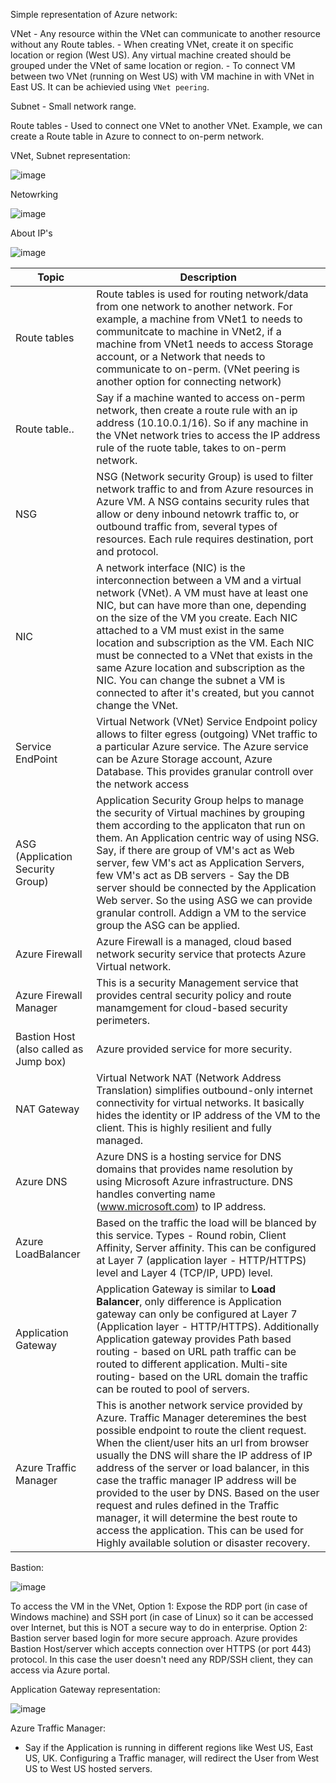 
Simple representation of Azure network:

VNet - Any resource within the VNet can communicate to another resource without any Route tables.
     - When creating VNet, create it on specific location or region (West US). Any virtual machine created should be grouped under the VNet of same location or region.
     - To connect VM between two VNet (running on West US) with VM machine in with VNet in East US. It can be achievied using `VNet peering`.

Subnet - Small network range.

Route tables - Used to connect one VNet to another VNet. Example, we can create a Route table in Azure to connect to on-perm network.

VNet, Subnet representation:

![image](https://user-images.githubusercontent.com/6425536/143666662-44f0eaa5-a9c1-4e02-bec7-3eab0a4a6ef1.png)


Netowrking

![image](https://user-images.githubusercontent.com/6425536/143671160-cef78c58-9d3a-42c5-a9b6-7940e60096a8.png)

About IP's

![image](https://user-images.githubusercontent.com/6425536/143671467-95a02c83-5979-4815-ae8d-5ff2bea2443a.png)


| Topic | Description |
| ------ | ------- | 
| Route tables | Route tables is used for routing network/data from one network to another network. For example, a machine from VNet1 to needs to communitcate to machine in VNet2, if a machine from VNet1 needs to access Storage account, or a Network that needs to communicate to on-perm. (VNet peering is another option for connecting network)|
| Route table.. | Say if a machine wanted to access on-perm network, then create a route rule with an ip address (10.10.0.1/16). So if any machine in the VNet network tries to access the IP address rule of the ruote table, takes to on-perm network. | 
| NSG | NSG (Network security Group) is used to filter network traffic to and from Azure resources in Azure VM. A NSG contains security rules that allow or deny inbound netowrk traffic to, or outbound traffic from, several types of resources. Each rule requires destination, port and protocol. | 
| NIC | A network interface (NIC) is the interconnection between a VM and a virtual network (VNet). A VM must have at least one NIC, but can have more than one, depending on the size of the VM you create. Each NIC attached to a VM must exist in the same location and subscription as the VM. Each NIC must be connected to a VNet that exists in the same Azure location and subscription as the NIC. You can change the subnet a VM is connected to after it's created, but you cannot change the VNet.|
| Service EndPoint | Virtual Network (VNet) Service Endpoint policy allows to filter egress (outgoing) VNet traffic to a particular Azure service. The Azure service can be Azure Storage account, Azure Database. This provides granular controll over the network access |
| ASG (Application Security Group) | Application Security Group helps to manage the security of Virtual machines by grouping them according to the applicaton that run on them. An Application centric way of using NSG. Say, if there are group of VM's act as Web server, few VM's act as Application Servers, few VM's act as DB servers - Say the DB server should be connected by the Application Web server. So the using ASG we can provide granular controll. Addign a VM to the service group the ASG can be applied.|
| Azure Firewall| Azure Firewall is a managed, cloud based network security service that protects Azure Virtual network.|
| Azure Firewall Manager | This is a security Management service that provides central security policy and route manamgement for cloud-based security perimeters. |
| Bastion Host (also called as Jump box) | Azure provided service for more security. |
| NAT Gateway | Virtual Network NAT (Network Address Translation) simplifies outbound-only internet connectivity for virtual networks. It basically hides the identity or IP address of the VM to the client. This is highly resilient and fully managed. |
| Azure DNS | Azure DNS is a hosting service for DNS domains that provides name resolution by using Microsoft Azure infrastructure. DNS handles converting name (www.microsoft.com) to IP address. |
| Azure LoadBalancer | Based on the traffic the load will be blanced by this service. Types - Round robin, Client Affinity, Server affinity. This can be configured at Layer 7 (application layer - HTTP/HTTPS) level and Layer 4 (TCP/IP, UPD) level.| 
| Application Gateway| Application Gateway is similar to **Load Balancer**, only difference is Application gateway can only be configured at Layer 7 (Application layer - HTTP/HTTPS). Additionally Application gateway provides Path based routing - based on URL path traffic can be routed to different application. Multi-site routing- based on the URL domain the traffic can be routed to pool of servers. | 
| Azure Traffic Manager | This is another network service provided by Azure. Traffic Manager deteremines the best possible endpoint to route the client request. When the client/user hits an url from browser usually the DNS will share the IP address of IP address of the server or load balancer, in this case the traffic manager IP address will be provided to the user by DNS. Based on the user request and rules defined in the Traffic manager, it will determine the best route to access the application. This can be used for Highly available solution or disaster recovery. |


Bastion:

![image](https://user-images.githubusercontent.com/6425536/143797522-18bf629e-5517-4523-b24d-07cd1424c8ae.png)

To access the VM in the VNet,
   Option 1: Expose the RDP port (in case of Windows machine) and SSH port (in case of Linux) so it can be accessed over Internet, but this is NOT a secure way to do in enterprise.
   Option 2: Bastion server based login for more secure approach. Azure provides Bastion Host/server which accepts connection over HTTPS (or port 443) protocol. In this case the user doesn't need any RDP/SSH client, they can access via Azure portal.
   
Application Gateway representation:

![image](https://user-images.githubusercontent.com/6425536/143800123-ae6429d7-2620-4e19-80c3-2da5e97c4f92.png)

Azure Traffic Manager:
   - Say if the Application is running in different regions like West US, East US, UK. Configuring a Traffic manager, will redirect the User from West US to West US hosted servers.

